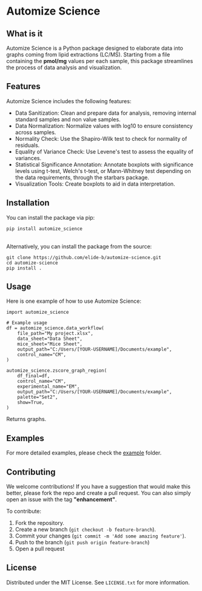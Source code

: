 # Automize Science

## What is it

Automize Science is a Python package designed to elaborate data into graphs coming from lipid extractions (LC/MS).
Starting from a file containing the **pmol/mg** values per each sample, this package streamlines the process of data
analysis and visualization.

## Features

Automize Science includes the following features:

- Data Sanitization: Clean and prepare data for analysis, removing internal standard samples and non value samples.
- Data Normalization: Normalize values with log10 to ensure consistency across samples.
- Normality Check: Use the Shapiro-Wilk test to check for normality of residuals.
- Equality of Variance Check: Use Levene's test to assess the equality of variances.
- Statistical Significance Annotation: Annotate boxplots with significance levels using t-test, Welch's t-test, or
  Mann-Whitney test depending on the data requirements, through the starbars package.
- Visualization Tools: Create boxplots to aid in data interpretation.

## Installation

You can install the package via pip:

```
pip install automize_science
```

\
Alternatively, you can install the package from the source:

```
git clone https://github.com/elide-b/automize-science.git
cd automize-science
pip install .
```

## Usage

Here is one example of how to use Automize Science:

```
import automize_science 

# Example usage
df = automize_science.data_workflow(
    file_path="My project.xlsx",
    data_sheet="Data Sheet",
    mice_sheet="Mice Sheet",
    output_path="C:/Users/[YOUR-USERNAME]/Documents/example",
    control_name="CM",
)

automize_science.zscore_graph_region(
    df_final=df,
    control_name="CM",
    experimental_name="EM",
    output_path="C:/Users/[YOUR-USERNAME]/Documents/example",
    palette="Set2",
    show=True,
)
```

Returns graphs.

## Examples

For more detailed examples, please check the [example](https://github.com/elide-b/automize-science/tree/master/example)
folder.

## Contributing

We welcome contributions!
If you have a suggestion that would make this better, please fork the repo and create a pull request. You can also
simply open an issue with the tag **"enhancement"**.

To contribute:

1. Fork the repository.
2. Create a new branch (`git checkout -b feature-branch`).
3. Commit your changes (`git commit -m 'Add some amazing feature'`).
4. Push to the branch (`git push origin feature-branch`)
5. Open a pull request

## License

Distributed under the MIT License. See `LICENSE.txt` for more information.
